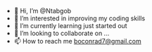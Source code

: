 - 👋 Hi, I’m @Ntabgob
- 👀 I’m interested in improving my coding skills
- 🌱 I’m currently learning just started out
- 💞️ I’m looking to collaborate on ...
- 📫 How to reach me boconrad7@gmail.com

<!---
Ntabgob/Ntabgob is a ✨ special ✨ repository because its `README.md` (this file) appears on your GitHub profile.
You can click the Preview link to take a look at your changes.
--->
